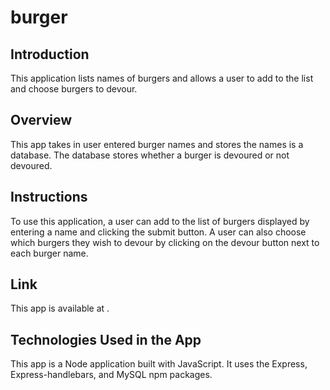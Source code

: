 # burger

## Introduction
This application lists names of burgers and allows a user to add to the list and choose burgers to devour.

## Overview
This app takes in user entered burger names and stores the names is a database. The database stores whether a burger is devoured or not devoured.

## Instructions
To use this application, a user can add to the list of burgers displayed by entering a name and clicking the submit button. A user can also choose which burgers they wish to devour by clicking on the devour button next to each burger name.

## Link
This app is available at .

## Technologies Used in the App
This app is a Node application built with JavaScript. It uses the Express, Express-handlebars, and MySQL npm packages.
